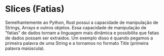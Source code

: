 # **Slices (Fatias)**

Semelhantemente ao Python, Rust possui a capacidade de manipulação de Strings, Arrays e outros objetos. Essa capacidade de manipulação de "fatias" de dados tornam a linguagem mais dinâmica e possibilita que fatias de dados possam ser extraidos. Um exemplo disso é quando pegamos a primeira palavra de uma String e a tornamos no formato Title (primeira palavra maiúscula).

